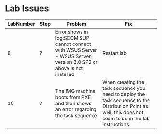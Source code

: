 # Lab Issues

LabNumber | Step | Problem | Fix
---|---|---|---
8 | ? | Error shows in log:SCCM SUP cannot connect with WSUS Server - WSUS Server version 3.0 SP2 or above is not installed | Restart lab
10 | ? | The IMG machine boots from PXE and then shows an error regarding the task sequence | When creating the task sequence you need to deploy the task sequence to the Distribution Point as well, this does not seem to be in the lab instructions. 
